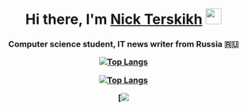 <h1 align="center">Hi there, I'm <a href="https://daniilshat.ru/" target="_blank">Nick Terskikh</a> 
<img src="https://github.com/blackcater/blackcater/raw/main/images/Hi.gif" height="32"/></h1>
<h3 align="center">Computer science student, IT news writer from Russia 🇷🇺

[![Top Langs](https://github-readme-stats.vercel.app/api/top-langs/?username=SirAlpha&layout=compact)](https://github.com/SirAlpha/github-readme-stats)
  
[![Top Langs](https://github-readme-stats.vercel.app/api/top-langs/?username=SirAlpha)](https://github.com/SirAlpha/github-readme-stats)
  
[![](https://github-profile-summary-cards.vercel.app/api/cards/repos-per-language?username=SirAlpha&theme=solarized_dark)
<!--
**SirAlpha/SirAlpha** is a ✨ _special_ ✨ repository because its `README.md` (this file) appears on your GitHub profile.

Here are some ideas to get you started:

- 🔭 I’m currently working on ...
- 🌱 I’m currently learning ...
- 👯 I’m looking to collaborate on ...
- 🤔 I’m looking for help with ...
- 💬 Ask me about ...
- 📫 How to reach me: ...
- 😄 Pronouns: ...
- ⚡ Fun fact: ...
-->
